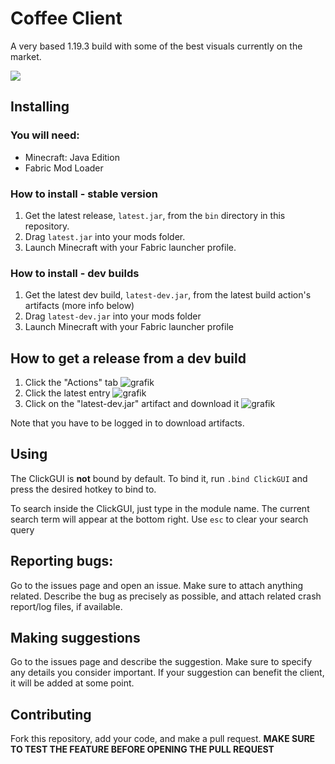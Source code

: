 # Coffee Client
A very based 1.19.3 build with some of the best visuals currently on the market.

![](https://komarev.com/ghpvc/?username=Coffee-Client&style=for-the-badge&label=Views)

## Installing
### You will need:
- Minecraft: Java Edition
- Fabric Mod Loader

### How to install - stable version
1. Get the latest release, `latest.jar`, from the `bin` directory in this repository.
2. Drag `latest.jar` into your mods folder.
3. Launch Minecraft with your Fabric launcher profile.
### How to install - dev builds
1. Get the latest dev build, `latest-dev.jar`, from the latest build action's artifacts (more info below)
2. Drag `latest-dev.jar` into your mods folder
3. Launch Minecraft with your Fabric launcher profile

## How to get a release from a dev build
1. Click the "Actions" tab
   ![grafik](https://user-images.githubusercontent.com/99053360/185212546-648c489e-f114-4698-9e8a-5c5edbe14a3f.png)
2. Click the latest entry
   ![grafik](https://user-images.githubusercontent.com/99053360/185212644-5daf090f-c23e-4433-a025-4424de822a46.png)
3. Click on the "latest-dev.jar" artifact and download it
   ![grafik](https://user-images.githubusercontent.com/99053360/185212721-ca33a534-d563-4290-a042-515381664a73.png)

Note that you have to be logged in to download artifacts.

## Using
The ClickGUI is **not** bound by default. To bind it, run `.bind ClickGUI` and press the desired hotkey to bind to.

To search inside the ClickGUI, just type in the module name. The current search term will appear at the bottom right. Use `esc` to clear your search query

## Reporting bugs:
Go to the issues page and open an issue. Make sure to attach anything related. Describe the bug as precisely as possible, and attach related crash report/log files, if available.

## Making suggestions
Go to the issues page and describe the suggestion. Make sure to specify any details you consider important. If your suggestion can benefit the client, it will be added at some point.

## Contributing
Fork this repository, add your code, and make a pull request. **MAKE SURE TO TEST THE FEATURE BEFORE OPENING THE PULL REQUEST**
